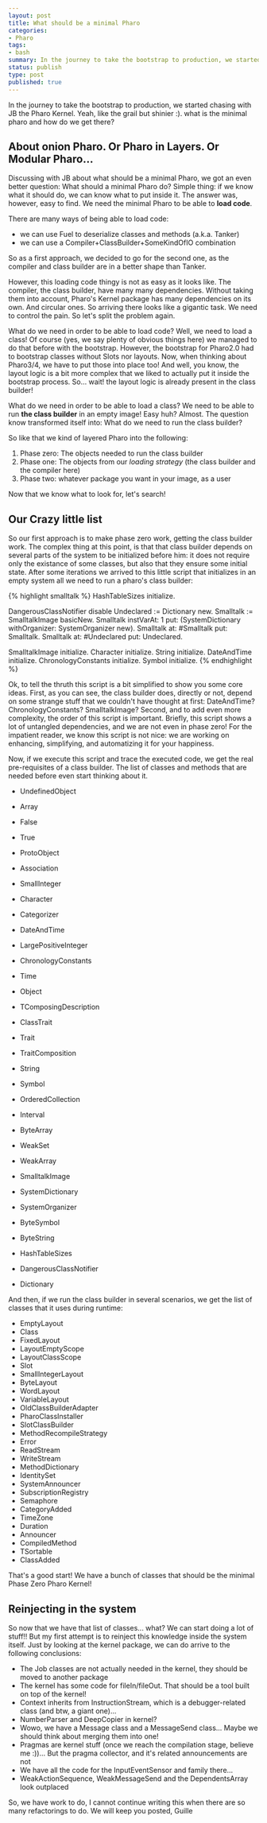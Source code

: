 ```yaml
---
layout: post
title: What should be a minimal Pharo
categories:
- Pharo
tags:
- bash
summary: In the journey to take the bootstrap to production, we started chasing with JB the Pharo Kernel. Yeah, like the grail but shinier :). what is the minimal pharo and how do we get there?
status: publish
type: post
published: true
---
```


In the journey to take the bootstrap to production, we started chasing with JB the Pharo Kernel. Yeah, like the grail but shinier :). what is the minimal pharo and how do we get there?

About onion Pharo. Or Pharo in Layers. Or Modular Pharo...
----------------

Discussing with JB about what should be a minimal Pharo, we got an even better question: What should a minimal Pharo do? Simple thing: if we know what it should do, we can know what to put inside it. The answer was, however, easy to find. We need the minimal Pharo to be able to **load code**.

There are many ways of being able to load code:
- we can use Fuel to deserialize classes and methods (a.k.a. Tanker)
- we can use a Compiler+ClassBuilder+SomeKindOfIO combination

So as a first approach, we decided to go for the second one, as the compiler and class builder are in a better shape than Tanker.

However, this loading code thingy is not as easy as it looks like. The compiler, the class builder, have many many dependencies. Without taking them into account, Pharo's Kernel package has many dependencies on its own. And circular ones. So arriving there looks like a gigantic task. We need to control the pain. So let's split the problem again.

What do we need in order to be able to load code? Well, we need to load a class! Of course (yes, we say plenty of obvious things here) we managed to do that before with the bootstrap. However, the bootstrap for Pharo2.0 had to bootstrap classes without Slots nor layouts. Now, when thinking about Pharo3/4, we have to put those into place too! And well, you know, the layout logic is a bit more complex that we liked to actually put it inside the bootstrap process. So... wait! the layout logic is already present in the class builder!

What do we need in order to be able to load a class? We need to be able to run **the class builder** in an empty image! Easy huh? Almost. The question know transformed itself into: What do we need to run the class builder?

So like that we kind of layered Pharo into the following:

1. Phase zero: The objects needed to run the class builder
2. Phase one: The objects from our *loading strategy* (the class builder and the compiler here)
3. Phase two: whatever package you want in your image, as a user

Now that we know what to look for, let's search!

Our Crazy little list 
----------------

So our first approach is to make phase zero work, getting the class builder work. The complex thing at this point, is that that class builder depends on several parts of the system to be initialized before him: it does not require only the existance of some classes, but also that they ensure some initial state. After some iterations we arrived to this little script that initializes in an empty system all we need to run a pharo's class builder:

{% highlight smalltalk %}
HashTableSizes initialize.
		
DangerousClassNotifier disable
Undeclared := Dictionary new.
Smalltalk := SmalltalkImage basicNew.
Smalltalk instVarAt: 1 put: (SystemDictionary withOrganizer: SystemOrganizer new).
Smalltalk at: #Smalltalk put: Smalltalk.
Smalltalk at: #Undeclared put: Undeclared.

	
SmalltalkImage initialize.
Character initialize.
String initialize.
DateAndTime initialize.
ChronologyConstants initialize.
Symbol initialize.
{% endhighlight %}

Ok, to tell the thruth this script is a bit simplified to show you some core ideas. First, as you can see, the class builder does, directly or not, depend on some strange stuff that we couldn't have thought at first: DateAndTime? ChronologyConstants? SmalltalkImage? Second, and to add even more complexity, the order of this script is important. Briefly, this script shows a lot of untangled dependencies, and we are not even in phase zero! For the impatient reader, we know this script is not nice: we are working on enhancing, simplifying, and automatizing it for your happiness.

Now, if we execute this script and trace the executed code, we get the real pre-requisites of a class builder. The list of classes and methods that are needed before even start thinking about it.

- UndefinedObject
- Array
- False
- True
- ProtoObject
- Association
- SmallInteger
- Character
- Categorizer
- DateAndTime
- LargePositiveInteger
- ChronologyConstants
- Time
- Object
- TComposingDescription 
- ClassTrait 
- Trait 
- TraitComposition

- String
- Symbol
- OrderedCollection
- Interval
- ByteArray
- WeakSet
- WeakArray

- SmalltalkImage
- SystemDictionary
- SystemOrganizer
- ByteSymbol
- ByteString
- HashTableSizes
- DangerousClassNotifier
- Dictionary

And then, if we run the class builder in several scenarios, we get the list of classes that it uses during runtime:

- EmptyLayout
- Class
- FixedLayout
- LayoutEmptyScope
- LayoutClassScope
- Slot
- SmallIntegerLayout
- ByteLayout
- WordLayout
- VariableLayout
- OldClassBuilderAdapter
- PharoClassInstaller
- SlotClassBuilder
- MethodRecompileStrategy
- Error
- ReadStream
- WriteStream
- MethodDictionary
- IdentitySet
- SystemAnnouncer
- SubscriptionRegistry
- Semaphore
- CategoryAdded
- TimeZone
- Duration
- Announcer
- CompiledMethod
- TSortable
- ClassAdded

That's a good start! We have a bunch of classes that should be the minimal Phase Zero Pharo Kernel!

Reinjecting in the system
----------------

So now that we have that list of classes... what? We can start doing a lot of stuff!! But my first attempt is to reinject this knowledge inside the system itself. Just by looking at the kernel package, we can do arrive to the following conclusions:

- The Job classes are not actually needed in the kernel, they should be moved to another package
- The kernel has some code for fileIn/fileOut. That should be a tool built on top of the kernel!
- Context inherits from InstructionStream, which is a debugger-related class (and btw, a giant one)...
- NumberParser and DeepCopier in kernel?
- Wowo, we have a Message class and a MessageSend class... Maybe we should think about merging them into one!
- Pragmas are kernel stuff (once we reach the compilation stage, believe me :))... But the pragma collector, and it's related announcements are not
- We have all the code for the InputEventSensor and family there...
- WeakActionSequence, WeakMessageSend and the DependentsArray look outplaced

So, we have work to do, I cannot continue writing this when there are so many refactorings to do.
We will keep you posted,
Guille